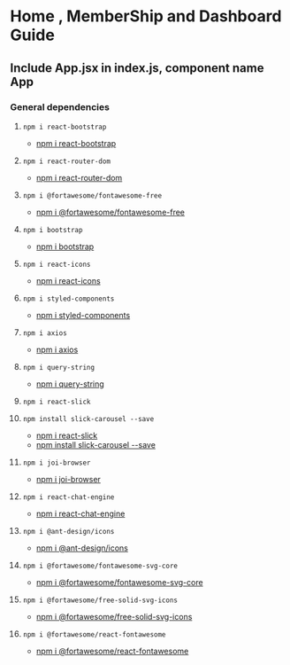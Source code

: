 # Home , MemberShip and Dashboard Guide
## Include App.jsx in index.js, component name App

### General dependencies

1. `npm i react-bootstrap`
    - [npm i react-bootstrap](https://www.npmjs.com/package/react-bootstrap)

2. `npm i react-router-dom`
    - [npm i react-router-dom](https://www.npmjs.com/package/react-router-dom)

3. `npm i @fortawesome/fontawesome-free`
    - [npm i @fortawesome/fontawesome-free](https://www.npmjs.com/package/@fortawesome/fontawesome-free)

4. `npm i bootstrap`
    - [npm i bootstrap](https://www.npmjs.com/package/bootstrap)
5. `npm i react-icons`
    - [npm i react-icons](https://www.npmjs.com/package/react-icons)

6. `npm i styled-components`
    - [npm i styled-components](https://www.npmjs.com/package/styled-components)

7. `npm i axios`
    - [npm i axios](https://www.npmjs.com/package/axios)

8. `npm i query-string`
    - [npm i query-string](https://www.npmjs.com/package/query-string)

9. `npm i react-slick`
10. `npm install slick-carousel --save`
    - [npm i react-slick](https://www.npmjs.com/package/react-slick)
    - [npm install slick-carousel --save](https://react-slick.neostack.com/docs/api/)
    
11. `npm i joi-browser`
    - [npm i joi-browser](https://www.npmjs.com/package/joi-browser)

12. `npm i react-chat-engine`
    - [npm i react-chat-engine](https://www.npmjs.com/package/react-chat-engine)

13. `npm i @ant-design/icons`
    - [npm i @ant-design/icons](https://www.npmjs.com/package/@ant-design/icons)

14. `npm i @fortawesome/fontawesome-svg-core`
    - [npm i @fortawesome/fontawesome-svg-core](https://www.npmjs.com/package/@fortawesome/fontawesome-svg-core)

15. `npm i @fortawesome/free-solid-svg-icons`
    - [npm i @fortawesome/free-solid-svg-icons](https://www.npmjs.com/package/@fortawesome/free-solid-svg-icons)

16. `npm i @fortawesome/react-fontawesome`
    - [npm i @fortawesome/react-fontawesome](https://www.npmjs.com/package/@fortawesome/react-fontawesome)
